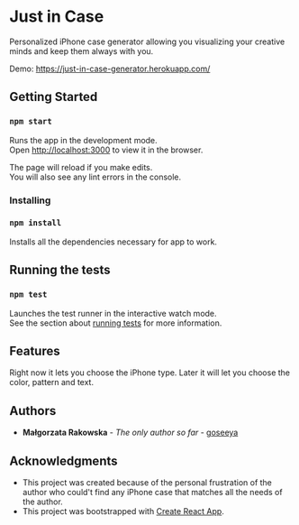 # Just in Case

Personalized iPhone case generator allowing you visualizing your creative minds and keep them always with you.

Demo: https://just-in-case-generator.herokuapp.com/

## Getting Started

### `npm start`

Runs the app in the development mode.<br>
Open [http://localhost:3000](http://localhost:3000) to view it in the browser.

The page will reload if you make edits.<br>
You will also see any lint errors in the console.

### Installing

### `npm install`

Installs all the dependencies necessary for app to work.

## Running the tests

### `npm test`

Launches the test runner in the interactive watch mode.<br>
See the section about [running tests](https://facebook.github.io/create-react-app/docs/running-tests) for more information.

## Features

Right now it lets you choose the iPhone type. Later it will let you choose the color, pattern and text.

## Authors

* **Małgorzata Rakowska** - *The only author so far* - [goseeya](https://github.com/goseeya)

## Acknowledgments

* This project was created because of the personal frustration of the author who could't find any iPhone case that matches all the needs of the author. 
* This project was bootstrapped with [Create React App](https://github.com/facebook/create-react-app).
